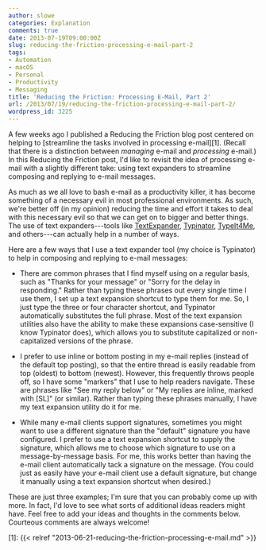 ```yaml
---
author: slowe
categories: Explanation
comments: true
date: 2013-07-19T09:00:00Z
slug: reducing-the-friction-processing-e-mail-part-2
tags:
- Automation
- macOS
- Personal
- Productivity
- Messaging
title: 'Reducing the Friction: Processing E-Mail, Part 2'
url: /2013/07/19/reducing-the-friction-processing-e-mail-part-2/
wordpress_id: 3225
---
```


A few weeks ago I published a Reducing the Friction blog post centered on helping to [streamline the tasks involved in processing e-mail][1]. (Recall that there is a distinction between _managing_ e-mail and _processing_ e-mail.) In this Reducing the Friction post, I'd like to revisit the idea of processing e-mail with a slightly different take: using text expanders to streamline composing and replying to e-mail messages.

As much as we all love to bash e-mail as a productivity killer, it has become something of a necessary evil in most professional environments. As such, we're better off (in my opinion) reducing the time and effort it takes to deal with this necessary evil so that we can get on to bigger and better things. The use of text expanders---tools like [TextExpander](http://www.smilesoftware.com/TextExpander/), [Typinator](http://www.ergonis.com/products/typinator/), [TypeIt4Me](http://www.ettoresoftware.com/products/typeit4me/), and others---can actually help in a number of ways.

Here are a few ways that I use a text expander tool (my choice is Typinator) to help in composing and replying to e-mail messages:

* There are common phrases that I find myself using on a regular basis, such as "Thanks for your message" or "Sorry for the delay in responding." Rather than typing these phrases out every single time I use them, I set up a text expansion shortcut to type them for me. So, I just type the three or four character shortcut, and Typinator automatically substitutes the full phrase. Most of the text expansion utilities also have the ability to make these expansions case-sensitive (I know Typinator does), which allows you to substitute capitalized or non-capitalized versions of the phrase.

* I prefer to use inline or bottom posting in my e-mail replies (instead of the default top posting), so that the entire thread is easily readable from top (oldest) to bottom (newest). However, this frequently throws people off, so I have some "markers" that I use to help readers navigate. These are phrases like "See my reply below" or "My replies are inline, marked with [SL]" (or similar). Rather than typing these phrases manually, I have my text expansion utility do it for me.

* While many e-mail clients support signatures, sometimes you might want to use a different signature than the "default" signature you have configured. I prefer to use a text expansion shortcut to supply the signature, which allows me to choose which signature to use on a message-by-message basis. For me, this works better than having the e-mail client automatically tack a signature on the message. (You could just as easily have your e-mail client use a default signature, but change it manually using a text expansion shortcut when desired.)

These are just three examples; I'm sure that you can probably come up with more. In fact, I'd love to see what sorts of additional ideas readers might have. Feel free to add your ideas and thoughts in the comments below. Courteous comments are always welcome!

[1]: {{< relref "2013-06-21-reducing-the-friction-processing-e-mail.md" >}}
